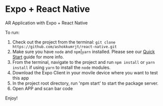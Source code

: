 # Expo + React Native 

AR Application with Expo + React Native

To run:
1. Check out the project from the terminal: `git clone https://github.com/ashokkumrjt/react-native.git`
2. Make sure you have `node` and `npm`|`yarn` installed. Please see our [Quick Start](http://docs.viromedia.com/docs/quick-start) guide for more info. 
3. From the terminal, navigate to the project and run `npm install` or `yarn install` if using `yarn` to install the `node` modules.
4. Download the Expo Client in your movile device where you want to test this app
5. In the project root directory, run 'npm start' to start the package server.
6. Open APP and scan bar code

Enjoy!

